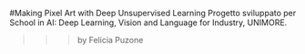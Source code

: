 #Making Pixel Art with Deep Unsupervised Learning
Progetto sviluppato per School in AI: Deep Learning, Vision and Language for Industry, UNIMORE.
>>> by Felicia Puzone 
